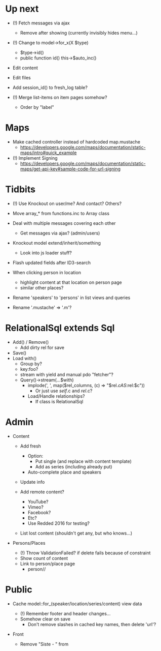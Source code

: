 Up next
===

- (!) Fetch messages via ajax
	- Remove after showing (currently invisibly hides menu...)

- (!) Change to model->for_x(X $type)
	- $type->id()
	- public function id() this->$auto_inc()

- Edit content
- Edit files
	
- Add session_id() to fresh_log table?
- (!) Merge list-items on item pages somehow?
	- Order by "label"


Maps
===
- Make cached controller instead of hardcoded map.mustache
	- https://developers.google.com/maps/documentation/static-maps/intro#quick_example
- (!) Implement Signing
	- https://developers.google.com/maps/documentation/static-maps/get-api-key#sample-code-for-url-signing


Tidbits
===

- (!) Use Knockout on user/me? And contact? Others?

- Move array_* from functions.inc to Array class

- Deal with multiple messages covering each other
	- Get messages via ajax? (admin/users)
	
- Knockout model extend/inherit/something
	- Look into js loader stuff?

- Flash updated fields after ID3-search

- When clicking person in location
	- highlight content at that location on person page
	- similar other places?

- Rename 'speakers' to 'persons' in list views and queries

- Rename '.mustache' => '.m'?


RelationalSql extends Sql
===

- Add() / Remove()
	- Add dirty rel for save
- Save()
- Load with()
	- Group by?
	- key:foo?
	- stream with yield and manual pdo "fetcher"?
	- Query()->stream(...$with)
		- implode(', ', map($rel_columns, (c) => "$rel.$c AS :$rel:$c"))
			- Or just use $self.$c and $rel.$c?
		- Load/Handle relationships?
			- If class is RelationalSql


Admin
===

- Content
	- Add fresh
		- Option:
			- Put single (and replace with content template)
			- Add as series (including already put)
		- Auto-complete place and speakers
	
	- Update info

	- Add remote content?
		- YouTube?
		- Vimeo?
		- Facebook?
		- Etc?
		- Use Redded 2016 for testing?
	- List lost content (shouldn't get any, but who knows...)


- Persons/Places
	- (!) Throw ValidationFailed? if delete fails because of constraint
	- Show count of content
	- Link to person/place page
		- person/<id>/<slug>



Public
===

- Cache model::for_(speaker/location/series/content) view data
	- (!) Remember footer and header changes...
	- Somehow clear on save
		- Don't remove slashes in cached key names, then delete 'url'?

- Front
	- Remove "Siste - " from <title>
	- Latest content
		- By added
		- Fetch more link/button
	- Searchbar on top
		- Search for both content and series?
		- Result replaces latest content
	- http://flexbox.help/


- (!) Show content length AND speaker
	- How to get smoothly in person/series/location listings?

- Locations
	- Link map to google maps page

- Series
	- Playlist-player?
	- Reorder
	- Remove content
	- Add content
		- Emphazis on fresh-log

- Content
	- List files
	- Embed codes?
	- Share widget?
	- Edit
		- Content editable?
		- {{#role.editor}}
		- Add files (select from new)
		- Add to / Remove from series
	- https://www.audioverse.org/english/sermons/recordings/3162/revival-and-transformation.html
	- https://www.audioverse.org/english/sermons/recordings/13863/1-soul-searching-our-emotions.html

- File
	- Generate name from content
		- "Speaker - Title (time, etc.?)"

- RSS Feed
	- Latest content (created)
	- Latest sermon (recorded)
	- Series
	- Person?

- Search?
	- In titles and descriptions?
	- Include speakers and series?
		- Like iMDB: Speakers, Series, Content (hide empty sections)

- Time?
	- List by year/month
	- Choose between created/time
		- (!) Rename time => recorded

Profile?
===

- Add timestamps
	- Created timestamp
	- Verified timestamp
		- Set on email verification
		- Delete accounts not verified? (where !verified and created vs now())
- Add last_login / login_log?
- MyFavorites? (favorite_series_id =>)
- MySeries? (series.owner != null)
